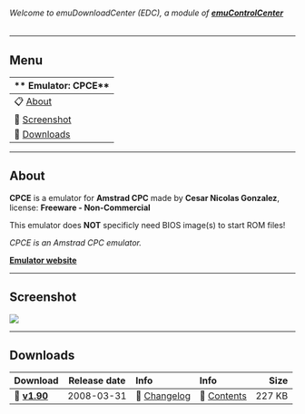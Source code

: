 ###### Welcome to emuDownloadCenter (EDC), a module of [**emuControlCenter**](https://github.com/PhoenixInteractiveNL/emuControlCenter/wiki/)
***
## Menu
| ** Emulator: CPCE** |
|:---------|
| :clipboard: [About](#about) |
| :sunrise: [Screenshot](#screenshot) |
| :floppy_disk: [Downloads](#downloads) |
***
## About
**CPCE** is a emulator for **Amstrad CPC** made by **Cesar Nicolas Gonzalez**, license: **Freeware - Non-Commercial**

This emulator does **NOT** specificly need BIOS image(s) to start ROM files!

_CPCE is an Amstrad CPC emulator._

[**Emulator website**](http://cpce.emuunlim.com/)
***
## Screenshot
![](https://raw.githubusercontent.com/PhoenixInteractiveNL/emuDownloadCenter/master/hooks/cpce/screen.jpg)
***
## Downloads
| Download | Release date  | Info       | Info       | Size       |
|:---------|:-------------:|:-----------|:-----------|-----------:|
| :floppy_disk: [**v1.90**](https://github.com/PhoenixInteractiveNL/edc-repo0002/raw/master/cpce/1.90.7z) | 2008-03-31 | :page_facing_up: [Changelog](https://github.com/PhoenixInteractiveNL/edc-repo0002/blob/master/cpce/1.90_changelog.txt) | :mag_right: [Contents](https://github.com/PhoenixInteractiveNL/edc-repo0002/blob/master/cpce/1.90_contents.txt) | 227 KB |
